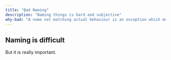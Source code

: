 ```yaml
---
title: "Bad Naming"
description: "Naming things is hard and subjective"
why-bad: "A name not matching actual behaviour is an exception which must be learned and memorized"
---
```


## Naming is difficult

But it is really important.
